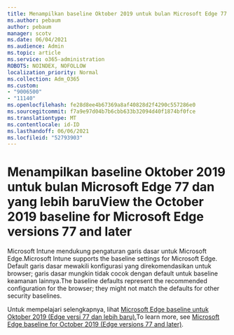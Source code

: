 ```yaml
---
title: Menampilkan baseline Oktober 2019 untuk bulan Microsoft Edge 77 dan yang lebih baru
ms.author: pebaum
author: pebaum
manager: scotv
ms.date: 06/04/2021
ms.audience: Admin
ms.topic: article
ms.service: o365-administration
ROBOTS: NOINDEX, NOFOLLOW
localization_priority: Normal
ms.collection: Adm_O365
ms.custom:
- "9006500"
- "11140"
ms.openlocfilehash: fe28d8ee4b67369a8af40828d2f4290c557286e0
ms.sourcegitcommit: f7a9e97d04b7b6cbb633b32094d40f1874bf0fce
ms.translationtype: MT
ms.contentlocale: id-ID
ms.lasthandoff: 06/06/2021
ms.locfileid: "52793903"
---
```

# <a name="view-the-october-2019-baseline-for-microsoft-edge-versions-77-and-later"></a><span data-ttu-id="207f5-102">Menampilkan baseline Oktober 2019 untuk bulan Microsoft Edge 77 dan yang lebih baru</span><span class="sxs-lookup"><span data-stu-id="207f5-102">View the October 2019 baseline for Microsoft Edge versions 77 and later</span></span>

<span data-ttu-id="207f5-103">Microsoft Intune mendukung pengaturan garis dasar untuk Microsoft Edge.</span><span class="sxs-lookup"><span data-stu-id="207f5-103">Microsoft Intune supports the baseline settings for Microsoft Edge.</span></span> <span data-ttu-id="207f5-104">Default garis dasar mewakili konfigurasi yang direkomendasikan untuk browser; garis dasar mungkin tidak cocok dengan default untuk baseline keamanan lainnya.</span><span class="sxs-lookup"><span data-stu-id="207f5-104">The baseline defaults represent the recommended configuration for the browser; they might not match the defaults for other security baselines.</span></span>

<span data-ttu-id="207f5-105">Untuk mempelajari selengkapnya, lihat [Microsoft Edge baseline untuk Oktober 2019 (Edge versi 77 dan lebih baru).](/mem/intune/protect/security-baseline-settings-edge?pivots=edge-october-2019)</span><span class="sxs-lookup"><span data-stu-id="207f5-105">To learn more, see [Microsoft Edge baseline for October 2019 (Edge versions 77 and later)](/mem/intune/protect/security-baseline-settings-edge?pivots=edge-october-2019).</span></span>